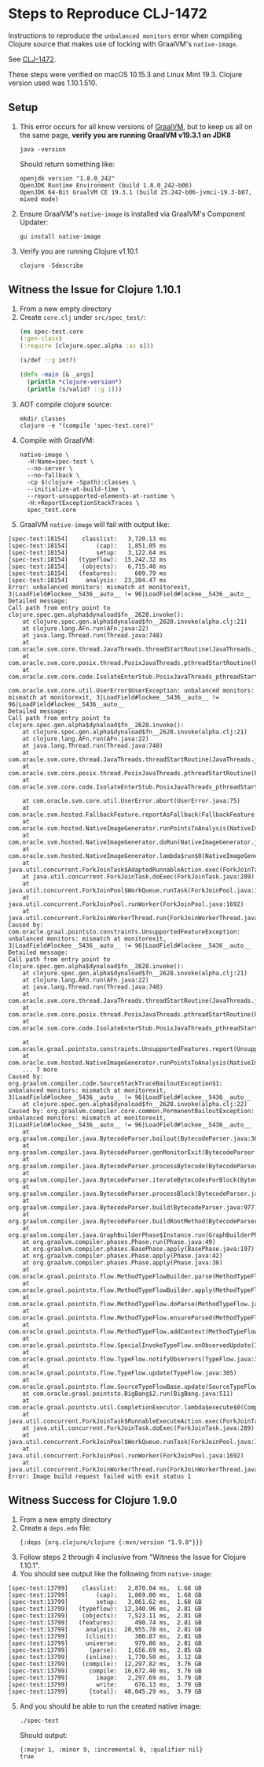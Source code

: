 # Steps to Reproduce CLJ-1472

Instructions to reproduce the `unbalanced monitors` error when compiling Clojure source that makes use of locking with GraalVM's `native-image`.

See [CLJ-1472](https://clojure.atlassian.net/browse/CLJ-1472).

These steps were verified on macOS 10.15.3 and Linux Mint 19.3. Clojure version used was 1.10.1.510.

## Setup

1. This error occurs for all know versions of [GraalVM](https://www.graalvm.org/docs/getting-started/), but to keep us all on the same page, **verify you are running GraalVM v19.3.1 on JDK8**
     ```
     java -version
     ```
     Should return something like:
     ```
     openjdk version "1.8.0_242"
     OpenJDK Runtime Environment (build 1.8.0_242-b06)
     OpenJDK 64-Bit GraalVM CE 19.3.1 (build 25.242-b06-jvmci-19.3-b07, mixed mode)
     ```
2. Ensure GraalVM's `native-image` is installed via GraalVM's Component Updater:
     ```
     gu install native-image
     ```
3. Verify you are running Clojure v1.10.1
     ```
     clojure -Sdescribe
     ```

## Witness the Issue for Clojure 1.10.1

1. From a new empty directory
2. Create `core.clj` under `src/spec_test/`:
    ```Clojure
    (ns spec-test.core
    (:gen-class)
    (:require [clojure.spec.alpha :as s]))

    (s/def ::g int?)

    (defn -main [& _args]
      (println *clojure-version*)
      (println (s/valid? ::g 1)))
    ```
3. AOT compile clojure source:
    ```
    mkdir classes
    clojure -e "(compile 'spec-test.core)"
    ```
4. Compile with GraalVM:
    ```
    native-image \
      -H:Name=spec-test \
      --no-server \
      --no-fallback \
      -cp $(clojure -Spath):classes \
      --initialize-at-build-time \
      --report-unsupported-elements-at-runtime \
      -H:+ReportExceptionStackTraces \
      spec_test.core
    ```
5. GraalVM `native-image` will fail with output like:
```
[spec-test:18154]    classlist:   3,720.13 ms
[spec-test:18154]        (cap):   1,851.05 ms
[spec-test:18154]        setup:   3,122.64 ms
[spec-test:18154]   (typeflow):  15,242.32 ms
[spec-test:18154]    (objects):   6,715.40 ms
[spec-test:18154]   (features):     609.79 ms
[spec-test:18154]     analysis:  23,204.47 ms
Error: unbalanced monitors: mismatch at monitorexit, 3|LoadField#lockee__5436__auto__ != 96|LoadField#lockee__5436__auto__
Detailed message:
Call path from entry point to clojure.spec.gen.alpha$dynaload$fn__2628.invoke():
	at clojure.spec.gen.alpha$dynaload$fn__2628.invoke(alpha.clj:21)
	at clojure.lang.AFn.run(AFn.java:22)
	at java.lang.Thread.run(Thread.java:748)
	at com.oracle.svm.core.thread.JavaThreads.threadStartRoutine(JavaThreads.java:497)
	at com.oracle.svm.core.posix.thread.PosixJavaThreads.pthreadStartRoutine(PosixJavaThreads.java:193)
	at com.oracle.svm.core.code.IsolateEnterStub.PosixJavaThreads_pthreadStartRoutine_e1f4a8c0039f8337338252cd8734f63a79b5e3df(generated:0)

com.oracle.svm.core.util.UserError$UserException: unbalanced monitors: mismatch at monitorexit, 3|LoadField#lockee__5436__auto__ != 96|LoadField#lockee__5436__auto__
Detailed message:
Call path from entry point to clojure.spec.gen.alpha$dynaload$fn__2628.invoke():
	at clojure.spec.gen.alpha$dynaload$fn__2628.invoke(alpha.clj:21)
	at clojure.lang.AFn.run(AFn.java:22)
	at java.lang.Thread.run(Thread.java:748)
	at com.oracle.svm.core.thread.JavaThreads.threadStartRoutine(JavaThreads.java:497)
	at com.oracle.svm.core.posix.thread.PosixJavaThreads.pthreadStartRoutine(PosixJavaThreads.java:193)
	at com.oracle.svm.core.code.IsolateEnterStub.PosixJavaThreads_pthreadStartRoutine_e1f4a8c0039f8337338252cd8734f63a79b5e3df(generated:0)

	at com.oracle.svm.core.util.UserError.abort(UserError.java:75)
	at com.oracle.svm.hosted.FallbackFeature.reportAsFallback(FallbackFeature.java:221)
	at com.oracle.svm.hosted.NativeImageGenerator.runPointsToAnalysis(NativeImageGenerator.java:736)
	at com.oracle.svm.hosted.NativeImageGenerator.doRun(NativeImageGenerator.java:530)
	at com.oracle.svm.hosted.NativeImageGenerator.lambda$run$0(NativeImageGenerator.java:445)
	at java.util.concurrent.ForkJoinTask$AdaptedRunnableAction.exec(ForkJoinTask.java:1386)
	at java.util.concurrent.ForkJoinTask.doExec(ForkJoinTask.java:289)
	at java.util.concurrent.ForkJoinPool$WorkQueue.runTask(ForkJoinPool.java:1056)
	at java.util.concurrent.ForkJoinPool.runWorker(ForkJoinPool.java:1692)
	at java.util.concurrent.ForkJoinWorkerThread.run(ForkJoinWorkerThread.java:157)
Caused by: com.oracle.graal.pointsto.constraints.UnsupportedFeatureException: unbalanced monitors: mismatch at monitorexit, 3|LoadField#lockee__5436__auto__ != 96|LoadField#lockee__5436__auto__
Detailed message:
Call path from entry point to clojure.spec.gen.alpha$dynaload$fn__2628.invoke():
	at clojure.spec.gen.alpha$dynaload$fn__2628.invoke(alpha.clj:21)
	at clojure.lang.AFn.run(AFn.java:22)
	at java.lang.Thread.run(Thread.java:748)
	at com.oracle.svm.core.thread.JavaThreads.threadStartRoutine(JavaThreads.java:497)
	at com.oracle.svm.core.posix.thread.PosixJavaThreads.pthreadStartRoutine(PosixJavaThreads.java:193)
	at com.oracle.svm.core.code.IsolateEnterStub.PosixJavaThreads_pthreadStartRoutine_e1f4a8c0039f8337338252cd8734f63a79b5e3df(generated:0)

	at com.oracle.graal.pointsto.constraints.UnsupportedFeatures.report(UnsupportedFeatures.java:126)
	at com.oracle.svm.hosted.NativeImageGenerator.runPointsToAnalysis(NativeImageGenerator.java:733)
	... 7 more
Caused by: org.graalvm.compiler.code.SourceStackTraceBailoutException$1: unbalanced monitors: mismatch at monitorexit, 3|LoadField#lockee__5436__auto__ != 96|LoadField#lockee__5436__auto__
	at clojure.spec.gen.alpha$dynaload$fn__2628.invoke(alpha.clj:22)
Caused by: org.graalvm.compiler.core.common.PermanentBailoutException: unbalanced monitors: mismatch at monitorexit, 3|LoadField#lockee__5436__auto__ != 96|LoadField#lockee__5436__auto__
	at org.graalvm.compiler.java.BytecodeParser.bailout(BytecodeParser.java:3800)
	at org.graalvm.compiler.java.BytecodeParser.genMonitorExit(BytecodeParser.java:2711)
	at org.graalvm.compiler.java.BytecodeParser.processBytecode(BytecodeParser.java:5181)
	at org.graalvm.compiler.java.BytecodeParser.iterateBytecodesForBlock(BytecodeParser.java:3286)
	at org.graalvm.compiler.java.BytecodeParser.processBlock(BytecodeParser.java:3093)
	at org.graalvm.compiler.java.BytecodeParser.build(BytecodeParser.java:977)
	at org.graalvm.compiler.java.BytecodeParser.buildRootMethod(BytecodeParser.java:871)
	at org.graalvm.compiler.java.GraphBuilderPhase$Instance.run(GraphBuilderPhase.java:84)
	at org.graalvm.compiler.phases.Phase.run(Phase.java:49)
	at org.graalvm.compiler.phases.BasePhase.apply(BasePhase.java:197)
	at org.graalvm.compiler.phases.Phase.apply(Phase.java:42)
	at org.graalvm.compiler.phases.Phase.apply(Phase.java:38)
	at com.oracle.graal.pointsto.flow.MethodTypeFlowBuilder.parse(MethodTypeFlowBuilder.java:221)
	at com.oracle.graal.pointsto.flow.MethodTypeFlowBuilder.apply(MethodTypeFlowBuilder.java:340)
	at com.oracle.graal.pointsto.flow.MethodTypeFlow.doParse(MethodTypeFlow.java:310)
	at com.oracle.graal.pointsto.flow.MethodTypeFlow.ensureParsed(MethodTypeFlow.java:300)
	at com.oracle.graal.pointsto.flow.MethodTypeFlow.addContext(MethodTypeFlow.java:107)
	at com.oracle.graal.pointsto.flow.SpecialInvokeTypeFlow.onObservedUpdate(InvokeTypeFlow.java:421)
	at com.oracle.graal.pointsto.flow.TypeFlow.notifyObservers(TypeFlow.java:343)
	at com.oracle.graal.pointsto.flow.TypeFlow.update(TypeFlow.java:385)
	at com.oracle.graal.pointsto.flow.SourceTypeFlowBase.update(SourceTypeFlowBase.java:121)
	at com.oracle.graal.pointsto.BigBang$2.run(BigBang.java:511)
	at com.oracle.graal.pointsto.util.CompletionExecutor.lambda$execute$0(CompletionExecutor.java:171)
	at java.util.concurrent.ForkJoinTask$RunnableExecuteAction.exec(ForkJoinTask.java:1402)
	at java.util.concurrent.ForkJoinTask.doExec(ForkJoinTask.java:289)
	at java.util.concurrent.ForkJoinPool$WorkQueue.runTask(ForkJoinPool.java:1056)
	at java.util.concurrent.ForkJoinPool.runWorker(ForkJoinPool.java:1692)
	at java.util.concurrent.ForkJoinWorkerThread.run(ForkJoinWorkerThread.java:157)
Error: Image build request failed with exit status 1
```

## Witness Success for Clojure 1.9.0

1. From a new empty directory
2. Create a `deps.edn` file:
    ```
    {:deps {org.clojure/clojure {:mvn/version "1.9.0"}}}
    ```
3. Follow steps 2 through 4 inclusive from "Witness the Issue for Clojure 1.10.1".
4. You should see output like the following from `native-image`:
```
[spec-test:13799]    classlist:   2,870.04 ms,  1.68 GB
[spec-test:13799]        (cap):   1,869.00 ms,  1.68 GB
[spec-test:13799]        setup:   3,061.62 ms,  1.68 GB
[spec-test:13799]   (typeflow):  12,340.96 ms,  2.81 GB
[spec-test:13799]    (objects):   7,523.11 ms,  2.81 GB
[spec-test:13799]   (features):     490.74 ms,  2.81 GB
[spec-test:13799]     analysis:  20,955.78 ms,  2.81 GB
[spec-test:13799]     (clinit):     380.87 ms,  2.81 GB
[spec-test:13799]     universe:     979.86 ms,  2.81 GB
[spec-test:13799]      (parse):   1,656.69 ms,  2.85 GB
[spec-test:13799]     (inline):   1,770.50 ms,  3.12 GB
[spec-test:13799]    (compile):  12,297.82 ms,  3.76 GB
[spec-test:13799]      compile:  16,672.40 ms,  3.76 GB
[spec-test:13799]        image:   2,297.69 ms,  3.79 GB
[spec-test:13799]        write:     676.13 ms,  3.79 GB
[spec-test:13799]      [total]:  48,045.29 ms,  3.79 GB
```
5. And you should be able to run the created native image:
    ```
    ./spec-test
    ```
   Should output:
   ```
   {:major 1, :minor 9, :incremental 0, :qualifier nil}
   true
   ```
